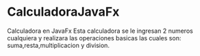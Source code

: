 # CalculadoraJavaFx
Calculadora en JavaFx
Esta calculadora se le ingresan 2 numeros cualquiera y realizara las operaciones basicas las cuales son: suma,resta,multiplicacion y division. 
